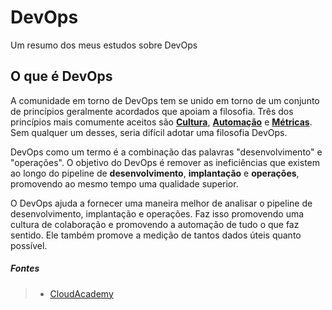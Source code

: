 # DevOps
Um resumo dos meus estudos sobre DevOps

## O que é DevOps

A comunidade em torno de DevOps tem se unido em torno de um conjunto de princípios geralmente acordados que apoiam a filosofia. Três dos princípios mais comumente aceitos são **[Cultura](https://github.com/rperiago/DevOps/wiki/Cultura)**, **[Automação](https://github.com/rperiago/DevOps/wiki/Automação)** e **[Métricas](https://github.com/rperiago/DevOps/wiki/Métricas)**. Sem qualquer um desses, seria difícil adotar uma filosofia DevOps.

DevOps como um termo é a combinação das palavras "desenvolvimento" e "operações". O objetivo do DevOps é remover as ineficiências que existem ao longo do pipeline de **desenvolvimento**, **implantação** e **operações**, promovendo ao mesmo tempo uma qualidade superior.

O DevOps ajuda a fornecer uma maneira melhor de analisar o pipeline de desenvolvimento, implantação e operações. Faz isso promovendo uma cultura de colaboração e promovendo a automação de tudo o que faz sentido. Ele também promove a medição de tantos dados úteis quanto possível.

##### Fontes
> * [CloudAcademy](https://cloudacademy.com/)
